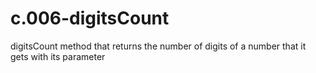 # c.006-digitsCount 
 digitsCount method that returns the number of digits of a number that it gets with its parameter
